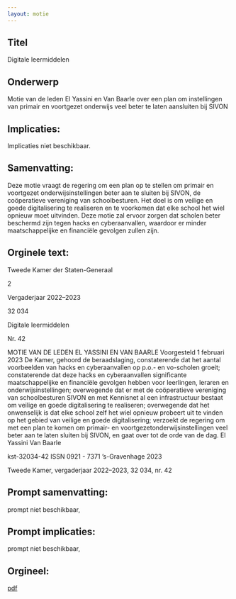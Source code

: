 ```yaml
---
layout: motie
---
```

## Titel
Digitale leermiddelen
## Onderwerp
Motie van de leden El Yassini en Van Baarle over een plan om instellingen van primair en voortgezet onderwijs veel beter te laten aansluiten bij SIVON
## Implicaties:
Implicaties niet beschikbaar.
## Samenvatting:

Deze motie vraagt de regering om een plan op te stellen om primair en voortgezet onderwijsinstellingen beter aan te sluiten bij SIVON, de coöperatieve vereniging van schoolbesturen. Het doel is om veilige en goede digitalisering te realiseren en te voorkomen dat elke school het wiel opnieuw moet uitvinden. Deze motie zal ervoor zorgen dat scholen beter beschermd zijn tegen hacks en cyberaanvallen, waardoor er minder maatschappelijke en financiële gevolgen zullen zijn.
## Orginele text:


Tweede Kamer der Staten-Generaal

2

Vergaderjaar 2022–2023

32 034

Digitale leermiddelen

Nr. 42

MOTIE VAN DE LEDEN EL YASSINI EN VAN BAARLE
Voorgesteld 1 februari 2023
De Kamer,
gehoord de beraadslaging,
constaterende dat het aantal voorbeelden van hacks en cyberaanvallen op
p.o.- en vo-scholen groeit;
constaterende dat deze hacks en cyberaanvallen significante maatschappelijke en financiële gevolgen hebben voor leerlingen, leraren en
onderwijsinstellingen;
overwegende dat er met de coöperatieve vereniging van schoolbesturen
SIVON en met Kennisnet al een infrastructuur bestaat om veilige en goede
digitalisering te realiseren;
overwegende dat het onwenselijk is dat elke school zelf het wiel opnieuw
probeert uit te vinden op het gebied van veilige en goede digitalisering;
verzoekt de regering om met een plan te komen om primair- en voortgezetonderwijsinstellingen veel beter aan te laten sluiten bij SIVON,
en gaat over tot de orde van de dag.
El Yassini
Van Baarle

kst-32034-42
ISSN 0921 - 7371
’s-Gravenhage 2023

Tweede Kamer, vergaderjaar 2022–2023, 32 034, nr. 42


## Prompt samenvatting:
prompt niet beschikbaar,

## Prompt implicaties:
prompt niet beschikbaar,
## Orgineel:
[pdf](https://gegevensmagazijn.tweedekamer.nl/OData/v4/2.0/Document(0503354c-0750-4279-87ea-404ade55d601)/resource)
